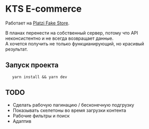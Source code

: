 # KTS E-commerce

Работает на [Platzi Fake Store](https://fakeapi.platzi.com/).

В планах перенести на собственный сервер, потому что API неконсистентно и не всегда возвращает данные.  
А хочется получить не только функцианирующий, но красивый результат.

## Запуск проекта

```
   yarn install && yarn dev
```

## TODO

- Сделать рабочую пагинацию / бесконечную подгрузку
- Показывать скелетоны во время загрузки контента
- Рабочие фильтры и поиск
- Адаптив
